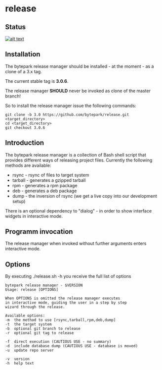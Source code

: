 release
=======

## Status
[![alt text][2]][1]

## Installation

The bytepark release manager should be installed - at the moment - as a clone of a 3.x tag.

The current stable tag is __3.0.6__.

The release manager __SHOULD__ never be invoked as clone of the master branch!

So to install the release manager issue the following commands:

    git clone -b 3.0 https://github.com/bytepark/release.git <target_directory>
    cd <target_directory>
    git checkout 3.0.6

## Introduction

The bytepark release manager is a collection of Bash shell script that provides different ways of releasing project files. Currently the following methods are available:

* rsync - rsync of files to target system
* tarball - generates a gzipped tarball
* rpm - generates a rpm package
* deb - generates a deb package
* dump - the inversion of rsync (we get a live copy into our development setup)

There is an optional dependency to "dialog" - in order to show interface widgets in interactive mode.

## Programm invocation

The release manager when invoked without further arguments enters interactive mode.

## Options

By executing ./release.sh -h you receive the full list of options

    bytepark release manager - $VERSION 
    Usage: release [OPTIONS]
 
    When OPTIONS is omitted the release manager executes
    in interactive mode, guiding the user in a step by step
    wizard through the release.
 
    Available options:
    -m  the method to use [rsync,tarball,rpm,deb,dump] 
    -t  the target system
    -b  optional git branch to release
    -r  optional git tag to release
 
    -f  direct execution (CAUTIOUS USE - no summary)
    -d  include database dump (CAUTIOUS USE - database is moved)
    -u  update repo server
 
    -v  version
    -h  help text


[1]: https://travis-ci.org/bytepark/release
[2]: https://api.travis-ci.org/bytepark/release.svg (build status)
